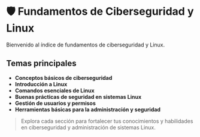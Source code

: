 # 🛡️ Fundamentos de Ciberseguridad y Linux

Bienvenido al índice de fundamentos de ciberseguridad y Linux.

## Temas principales

- **Conceptos básicos de ciberseguridad**
- **Introducción a Linux**
- **Comandos esenciales de Linux**
- **Buenas prácticas de seguridad en sistemas Linux**
- **Gestión de usuarios y permisos**
- **Herramientas básicas para la administración y seguridad**

> Explora cada sección para fortalecer tus conocimientos y habilidades en ciberseguridad y administración de sistemas Linux.


